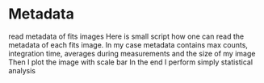 # Metadata
read metadata of fits images
Here is small script how one can read the metadata of each fits image. In my case metadata contains max counts, integration time, averages during measurements and the size of my image
Then I plot the image with scale bar
In the end I perform simply statistical analysis
